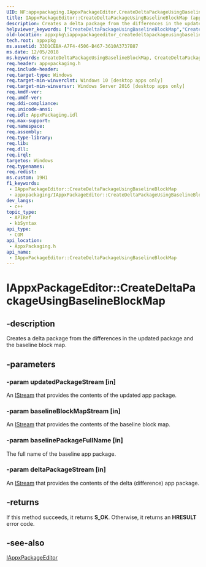 ```yaml
---
UID: NF:appxpackaging.IAppxPackageEditor.CreateDeltaPackageUsingBaselineBlockMap
title: IAppxPackageEditor::CreateDeltaPackageUsingBaselineBlockMap (appxpackaging.h)
description: Creates a delta package from the differences in the updated package and the baseline block map.
helpviewer_keywords: ["CreateDeltaPackageUsingBaselineBlockMap","CreateDeltaPackageUsingBaselineBlockMap method [App packaging and management]","CreateDeltaPackageUsingBaselineBlockMap method [App packaging and management]","IAppxPackageEditor interface","IAppxPackageEditor interface [App packaging and management]","CreateDeltaPackageUsingBaselineBlockMap method","IAppxPackageEditor.CreateDeltaPackageUsingBaselineBlockMap","IAppxPackageEditor::CreateDeltaPackageUsingBaselineBlockMap","appxpackaging/IAppxPackageEditor::CreateDeltaPackageUsingBaselineBlockMap","appxpkg.iappxpackageeditor_createdeltapackageusingbaselineblockmap"]
old-location: appxpkg\iappxpackageeditor_createdeltapackageusingbaselineblockmap.htm
tech.root: appxpkg
ms.assetid: 33D1CEBA-A7F4-4506-B467-3610A3737B87
ms.date: 12/05/2018
ms.keywords: CreateDeltaPackageUsingBaselineBlockMap, CreateDeltaPackageUsingBaselineBlockMap method [App packaging and management], CreateDeltaPackageUsingBaselineBlockMap method [App packaging and management],IAppxPackageEditor interface, IAppxPackageEditor interface [App packaging and management],CreateDeltaPackageUsingBaselineBlockMap method, IAppxPackageEditor.CreateDeltaPackageUsingBaselineBlockMap, IAppxPackageEditor::CreateDeltaPackageUsingBaselineBlockMap, appxpackaging/IAppxPackageEditor::CreateDeltaPackageUsingBaselineBlockMap, appxpkg.iappxpackageeditor_createdeltapackageusingbaselineblockmap
req.header: appxpackaging.h
req.include-header: 
req.target-type: Windows
req.target-min-winverclnt: Windows 10 [desktop apps only]
req.target-min-winversvr: Windows Server 2016 [desktop apps only]
req.kmdf-ver: 
req.umdf-ver: 
req.ddi-compliance: 
req.unicode-ansi: 
req.idl: AppxPackaging.idl
req.max-support: 
req.namespace: 
req.assembly: 
req.type-library: 
req.lib: 
req.dll: 
req.irql: 
targetos: Windows
req.typenames: 
req.redist: 
ms.custom: 19H1
f1_keywords:
 - IAppxPackageEditor::CreateDeltaPackageUsingBaselineBlockMap
 - appxpackaging/IAppxPackageEditor::CreateDeltaPackageUsingBaselineBlockMap
dev_langs:
 - c++
topic_type:
 - APIRef
 - kbSyntax
api_type:
 - COM
api_location:
 - AppxPackaging.h
api_name:
 - IAppxPackageEditor::CreateDeltaPackageUsingBaselineBlockMap
---
```


# IAppxPackageEditor::CreateDeltaPackageUsingBaselineBlockMap


## -description

Creates a delta package from the differences in the updated package and the baseline block map.

## -parameters

### -param updatedPackageStream [in]

An <a href="/windows/desktop/api/objidl/nn-objidl-istream">IStream</a> that provides the contents of the updated app package.

### -param baselineBlockMapStream [in]

An <a href="/windows/desktop/api/objidl/nn-objidl-istream">IStream</a> that provides the contents of the baseline block map.

### -param baselinePackageFullName [in]

The full name of the baseline app package.

### -param deltaPackageStream [in]

An <a href="/windows/desktop/api/objidl/nn-objidl-istream">IStream</a> that provides the contents of the delta (difference) app package.

## -returns

If this method succeeds, it returns <b xmlns:loc="http://microsoft.com/wdcml/l10n">S_OK</b>. Otherwise, it returns an <b xmlns:loc="http://microsoft.com/wdcml/l10n">HRESULT</b> error code.

## -see-also

<a href="/windows/desktop/api/appxpackaging/nn-appxpackaging-iappxpackageeditor">IAppxPackageEditor</a>

